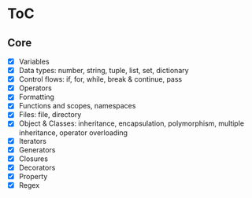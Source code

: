 # ToC

## Core

- [x] Variables
- [x] Data types: number, string, tuple, list, set, dictionary
- [x] Control flows: if, for, while, break & continue, pass
- [x] Operators
- [x] Formatting
- [x] Functions and scopes, namespaces
- [x] Files: file, directory
- [x] Object & Classes: inheritance, encapsulation, polymorphism, multiple inheritance, operator overloading
- [x] Iterators
- [x] Generators
- [x] Closures
- [x] Decorators
- [x] Property
- [x] Regex
